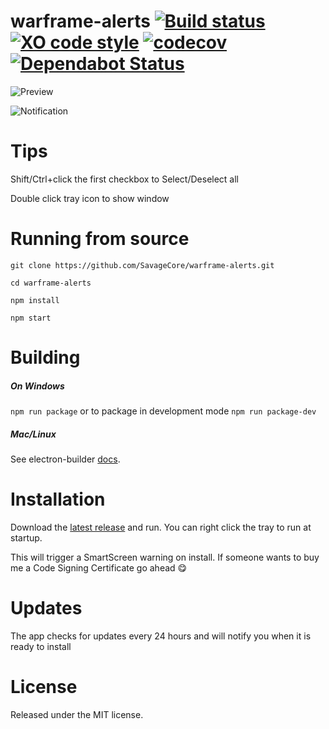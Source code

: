 # warframe-alerts [![Build status](https://ci.appveyor.com/api/projects/status/14pidw7jht7cn0cm?svg=true)](https://ci.appveyor.com/project/SavageCore/warframe-alerts) [![XO code style](https://img.shields.io/badge/code_style-XO-5ed9c7.svg)](https://github.com/sindresorhus/xo) [![codecov](https://codecov.io/gh/SavageCore/warframe-alerts/branch/master/graph/badge.svg)](https://codecov.io/gh/SavageCore/warframe-alerts) [![Dependabot Status](https://api.dependabot.com/badges/status?host=github&repo=SavageCore/warframe-alerts)](https://dependabot.com)

![Preview](https://i.imgur.com/gfLu35x.png)

![Notification](https://i.imgur.com/kfyePEY.png)

# Tips

Shift/Ctrl+click the first checkbox to Select/Deselect all

Double click tray icon to show window

# Running from source

`git clone https://github.com/SavageCore/warframe-alerts.git`

`cd warframe-alerts`

`npm install`

`npm start`

# Building

##### On Windows

`npm run package` or to package in development mode `npm run package-dev`

##### Mac/Linux

See electron-builder [docs](https://www.electron.build/cli#electron-builder-build-command).

# Installation

Download the [latest release](https://github.com/SavageCore/warframe-alerts/releases/latest) and run. You can right click the tray to run at startup.

This will trigger a SmartScreen warning on install. If someone wants to buy me a Code Signing Certificate go ahead 😋

# Updates

The app checks for updates every 24 hours and will notify you when it is ready to install

# License

Released under the MIT license.
